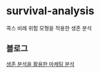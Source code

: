 # survival-analysis
콕스 비례 위험 모형을 적용한 생존 분석

## 블로그
[생존 분석을 활용한 마케팅 분석](https://blog.naver.com/bestinall/223349691987)
